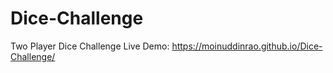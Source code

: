 # Dice-Challenge
Two Player Dice Challenge
Live Demo: https://moinuddinrao.github.io/Dice-Challenge/ 

